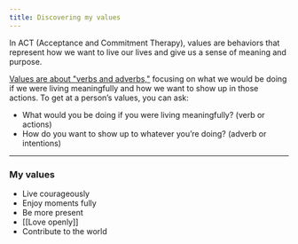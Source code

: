 ```yaml
---
title: Discovering my values
---
```

In ACT (Acceptance and Commitment Therapy), values are behaviors that represent how we want to live our lives and give us a sense of meaning and purpose. 

[Values are about "verbs and adverbs,"](https://every.to/no-small-plans/how-to-identify-and-live-your-life-by-your-values) focusing on what we would be doing if we were living meaningfully and how we want to show up in those actions. To get at a person’s values, you can ask: 
- What would you be doing if you were living meaningfully? (verb or actions) 
- How do you want to show up to whatever you’re doing? (adverb or intentions)

---
### My values

- Live courageously
- Enjoy moments fully
- Be more present
- [[Love openly]]
- Contribute to the world
